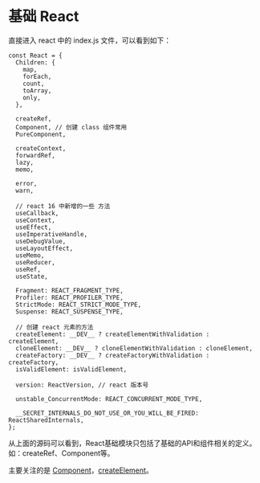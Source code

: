 # 基础 React
直接进入 react 中的 index.js 文件，可以看到如下：
```
const React = {
  Children: {
    map,
    forEach,
    count,
    toArray,
    only,
  },

  createRef,
  Component, // 创建 class 组件常用
  PureComponent,

  createContext,
  forwardRef,
  lazy,
  memo,

  error,
  warn,

  // react 16 中新增的一些 方法
  useCallback,
  useContext,
  useEffect,
  useImperativeHandle,
  useDebugValue,
  useLayoutEffect,
  useMemo,
  useReducer,
  useRef,
  useState,

  Fragment: REACT_FRAGMENT_TYPE,
  Profiler: REACT_PROFILER_TYPE,
  StrictMode: REACT_STRICT_MODE_TYPE,
  Suspense: REACT_SUSPENSE_TYPE,

  // 创建 react 元素的方法
  createElement: __DEV__ ? createElementWithValidation : createElement,
  cloneElement: __DEV__ ? cloneElementWithValidation : cloneElement,
  createFactory: __DEV__ ? createFactoryWithValidation : createFactory,
  isValidElement: isValidElement,

  version: ReactVersion, // react 版本号

  unstable_ConcurrentMode: REACT_CONCURRENT_MODE_TYPE,

  __SECRET_INTERNALS_DO_NOT_USE_OR_YOU_WILL_BE_FIRED: ReactSharedInternals,
};
```
从上面的源码可以看到，React基础模块只包括了基础的API和组件相关的定义。如：createRef、Component等。

主要关注的是 [Component](./Component%20&&%20pureComponent.md)，[createElement](./createElement.md)。
